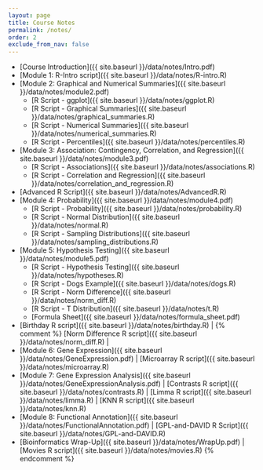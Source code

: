 ```yaml
---
layout: page
title: Course Notes 
permalink: /notes/
order: 2
exclude_from_nav: false
---
```


* [Course Introduction]({{ site.baseurl }}/data/notes/Intro.pdf)
* [Module 1: R-Intro script]({{ site.baseurl }}/data/notes/R-intro.R)
* [Module 2: Graphical and Numerical Summaries]({{ site.baseurl }}/data/notes/module2.pdf)
    * [R Script - ggplot]({{ site.baseurl }}/data/notes/ggplot.R)
    * [R Script - Graphical Summaries]({{ site.baseurl }}/data/notes/graphical_summaries.R)
    * [R Script - Numerical Summaries]({{ site.baseurl }}/data/notes/numerical_summaries.R)
    * [R Script - Percentiles]({{ site.baseurl }}/data/notes/percentiles.R)
* [Module 3: Association: Contingency, Correlation, and Regression]({{ site.baseurl }}/data/notes/module3.pdf)
    * [R Script - Associations]({{ site.baseurl }}/data/notes/associations.R)
    * [R Script - Correlation and Regression]({{ site.baseurl }}/data/notes/correlation_and_regression.R)
* [Advanced R Script]({{ site.baseurl }}/data/notes/AdvancedR.R) 
* [Module 4: Probability]({{ site.baseurl }}/data/notes/module4.pdf)
    * [R Script - Probability]({{ site.baseurl }}/data/notes/probability.R) 
    * [R Script - Normal Distribution]({{ site.baseurl }}/data/notes/normal.R) 
    * [R Script - Sampling Distributions]({{ site.baseurl }}/data/notes/sampling_distributions.R)
* [Module 5: Hypothesis Testing]({{ site.baseurl }}/data/notes/module5.pdf) 
    * [R Script - Hypothesis Testing]({{ site.baseurl }}/data/notes/hypotheses.R)  
    * [R Script - Dogs Example]({{ site.baseurl }}/data/notes/dogs.R) 
    * [R Script - Norm Difference]({{ site.baseurl }}/data/notes/norm_diff.R) 
    * [R Script - T Distribution]({{ site.baseurl }}/data/notes/t.R) 
    * [Formula Sheet]({{ site.baseurl }}/data/notes/formula_sheet.pdf) 
* [Birthday R script]({{ site.baseurl }}/data/notes/birthday.R) |
{% comment %}
  [Norm Difference R script]({{ site.baseurl }}/data/notes/norm_diff.R) | 
* [Module 6: Gene Expression]({{ site.baseurl }}/data/notes/GeneExpression.pdf) |
  [Microarray R script]({{ site.baseurl }}/data/notes/microarray.R)
* [Module 7: Gene Expression Analysis]({{ site.baseurl }}/data/notes/GeneExpressionAnalysis.pdf) |
  [Contrasts R script]({{ site.baseurl }}/data/notes/contrasts.R) |
  [Limma R script]({{ site.baseurl }}/data/notes/limma.R) |
  [KNN R script]({{ site.baseurl }}/data/notes/knn.R)
* [Module 8: Functional Annotation]({{ site.baseurl }}/data/notes/FunctionalAnnotation.pdf) |
  [GPL-and-DAVID R Script]({{ site.baseurl }}/data/notes/GPL-and-DAVID.R) 
*  [Bioinformatics Wrap-Up]({{ site.baseurl }}/data/notes/WrapUp.pdf) |
   [Movies R script]({{ site.baseurl }}/data/notes/movies.R) 
{% endcomment %}
